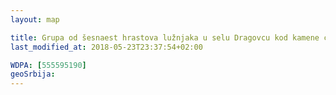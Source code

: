 ```yaml
---
layout: map

title: Grupa od šesnaest hrastova lužnjaka u selu Dragovcu kod kamene ćuprije
last_modified_at: 2018-05-23T23:37:54+02:00

WDPA: [555595190]
geoSrbija:
---
```

